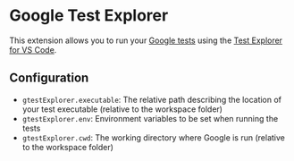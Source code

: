 # Google Test Explorer

This extension allows you to run your [Google tests](https://github.com/google/googletest) using the 
[Test Explorer for VS Code](https://marketplace.visualstudio.com/items?itemName=hbenl.vscode-test-explorer).

## Configuration

* `gtestExplorer.executable`: The relative path describing the location of your test executable (relative to the workspace folder)
* `gtestExplorer.env`: Environment variables to be set when running the tests
* `gtestExplorer.cwd`: The working directory where Google is run (relative to the workspace folder)
